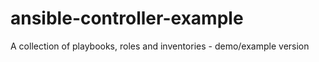# ansible-controller-example
A collection of playbooks, roles and inventories - demo/example version
